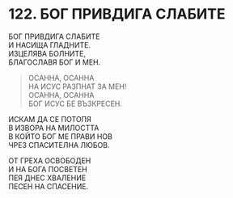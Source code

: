 # 122. БОГ ПРИВДИГА СЛАБИТЕ  
  
БОГ ПРИВДИГА СЛАБИТЕ  
И НАСИЩА ГЛАДНИТЕ.  
ИЗЦЕЛЯВА БОЛНИТЕ,  
БЛАГОСЛАВЯ БОГ И МЕН.  
  
> ОСАННА, ОСАННА  
> НА ИСУС РАЗПНАТ ЗА МЕН!  
> ОСАННА, ОСАННА  
> БОГ ИСУС БЕ ВЪЗКРЕСЕН.  
  
ИСКАМ ДА СЕ ПОТОПЯ  
В ИЗВОРА НА МИЛОСТТА  
В КОЙТО БОГ МЕ ПРАВИ НОВ  
ЧРЕЗ СПАСИТЕЛНА ЛЮБОВ.  
  
ОТ ГРЕХА ОСВОБОДЕН  
И НА БОГА ПОСВЕТЕН  
ПЕЯ ДНЕС ХВАЛЕНИЕ  
ПЕСЕН НА СПАСЕНИЕ.  


<DownloadsButton pdf="/pdf/122-bog-privdiga-slabite.pdf" />

<DownloadChordsButton pdf="/chords/122-bog-privdiga-slabite_akord.pdf"/>
